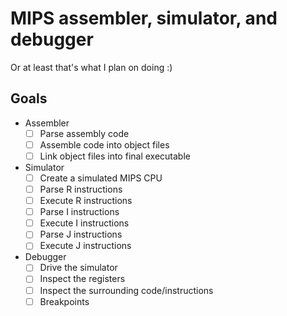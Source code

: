 # MIPS assembler, simulator, and debugger
Or at least that's what I plan on doing :)

## Goals
- Assembler
  - [ ] Parse assembly code
  - [ ] Assemble code into object files
  - [ ] Link object files into final executable
- Simulator
  - [ ] Create a simulated MIPS CPU
  - [ ] Parse R instructions
  - [ ] Execute R instructions
  - [ ] Parse I instructions
  - [ ] Execute I instructions
  - [ ] Parse J instructions
  - [ ] Execute J instructions
- Debugger
  - [ ] Drive the simulator
  - [ ] Inspect the registers
  - [ ] Inspect the surrounding code/instructions
  - [ ] Breakpoints
